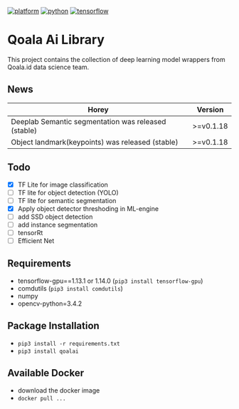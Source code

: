 
[![platform](https://img.shields.io/badge/platform-linux--64-brightgreen)]()
[![python](https://img.shields.io/badge/python-%3E%3D3.5-brightgreen)]()
[![tensorflow](https://img.shields.io/badge/tensorflow-1.12.x%20--%201.15.0-brightgreen)]()


# Qoala Ai Library
This project contains the collection of deep learning model wrappers from Qoala.id data science team.

## News
| Horey                                                       |        Version     |   
| ----------------------------------------------------------- | ------------------ | 
| Deeplab Semantic segmentation was released (stable)         |      >=v0.1.18     |
| Object landmark(keypoints) was released (stable)            |      >=v0.1.18     |

## Todo
- [x] TF Lite for image classification
- [ ] TF lite for object detection (YOLO)
- [ ] TF lite for semantic segmentation
- [x] Apply object detector threshoding in ML-engine
- [ ] add SSD object detection
- [ ] add instance segmentation
- [ ] tensorRt
- [ ] Efficient Net

## Requirements
- tensorflow-gpu==1.13.1 or 1.14.0 (`pip3 install tensorflow-gpu`)
- comdutils (`pip3 install comdutils`)
- numpy
- opencv-python=3.4.2

## Package Installation
- `pip3 install -r requirements.txt`
- `pip3 install qoalai`

## Available Docker
- download the docker image
- `docker pull ...`






